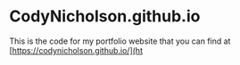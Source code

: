 # CodyNicholson.github.io
This is the code for my portfolio website that you can find at [https://codynicholson.github.io/](ht